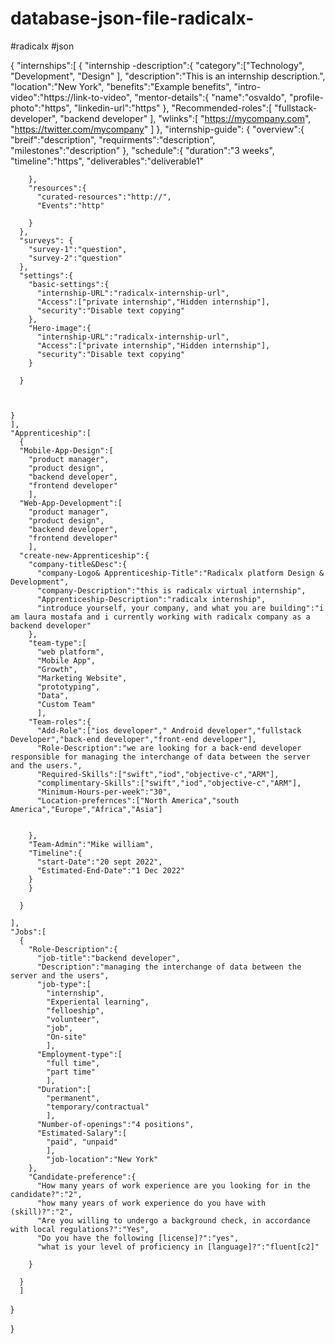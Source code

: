 # database-json-file-radicalx-
#radicalx
#json


{ 
  "internships":[
    { 
      "internship -description":{
      "category":["Technology", "Development", "Design"
      ],
      "description":"This is an internship description.",
      "location":"New York",
      "benefits":"Example benefits",
      "intro-video":"https://link-to-video",
      "mentor-details":{
        "name":"osvaldo",
        "profile-photo":"https",
        "linkedin-url":"https"
      },
      "Recommended-roles":[
        "fullstack-developer",
        "backend developer"
        ],
        "wlinks":[
          "https://mycompany.com",
          "https://twitter.com/mycompany"
          ]
    },
      "internship-guide": {
        "overview":{
          "breif":"description",
          "requirments":"description",
          "milestones":"description"
        },
        "schedule":{
          "duration":"3 weeks",
          "timeline":"https",
          "deliverables":"deliverable1"
          
        },
        "resources":{
          "curated-resources":"http://",
          "Events":"http"
          
        }
      },
      "surveys": {
        "survey-1":"question",
        "survey-2":"question"
      },
      "settings":{
        "basic-settings":{
          "internship-URL":"radicalx-internship-url",
          "Access":["private internship","Hidden internship"],
          "security":"Disable text copying"
        },
        "Hero-image":{
          "internship-URL":"radicalx-internship-url",
          "Access":["private internship","Hidden internship"],
          "security":"Disable text copying"
        }
        
      }
      
      
      
    }
    ],
    "Apprenticeship":[
      {
      "Mobile-App-Design":[
        "product manager",
        "product design",
        "backend developer",
        "frontend developer"
        ],
      "Web-App-Development":[
        "product manager",
        "product design",
        "backend developer",
        "frontend developer"
        ],
      "create-new-Apprenticeship":{
        "company-title&Desc":{
          "company-Logo& Apprenticeship-Title":"Radicalx platform Design & Development",
          "company-Description":"this is radicalx virtual internship",
          "Apprenticeship-Description":"radicalx internship",
          "introduce yourself, your company, and what you are building":"i am laura mostafa and i currently working with radicalx company as a backend developer"
        },
        "team-type":[
          "web platform",
          "Mobile App",
          "Growth",
          "Marketing Website",
          "prototyping",
          "Data",
          "Custom Team"
          ],
        "Team-roles":{
          "Add-Role":["ios developer"," Android developer","fullstack Developer","back-end developer","front-end developer"],
          "Role-Description":"we are looking for a back-end developer responsible for managing the interchange of data between the server and the users.",
          "Required-Skills":["swift","iod","objective-c","ARM"],
          "complimentary-Skills":["swift","iod","objective-c","ARM"],
          "Minimum-Hours-per-week":"30",
          "Location-prefernces":["North America","south America","Europe","Africa","Asia"]
          
          
        },
        "Team-Admin":"Mike william",
        "Timeline":{
          "start-Date":"20 sept 2022",
          "Estimated-End-Date":"1 Dec 2022"
        }
        }
        
      }  
    
    ],
    "Jobs":[
      {
        "Role-Description":{
          "job-title":"backend developer",
          "Description":"managing the interchange of data between the server and the users",
          "job-type":[
            "internship",
            "Experiental learning",
            "felloeship",
            "volunteer",
            "job",
            "On-site"
            ],
          "Employment-type":[
            "full time",
            "part time"
            ],
          "Duration":[
            "permanent",
            "temporary/contractual"
            ],
          "Number-of-openings":"4 positions",
          "Estimated-Salary":[
            "paid", "unpaid"
            ],
            "job-location":"New York"
        },
        "Candidate-preference":{
          "How many years of work experience are you looking for in the candidate?":"2",
          "how many years of work experience do you have with (skill)?":"2",
          "Are you willing to undergo a background check, in accordance with local regulations?":"Yes",
          "Do you have the following [license]?":"yes",
          "what is your level of proficiency in [language]?":"fluent[c2]"
          
        }
        
      }
      ]
}  
  
  
  
}
